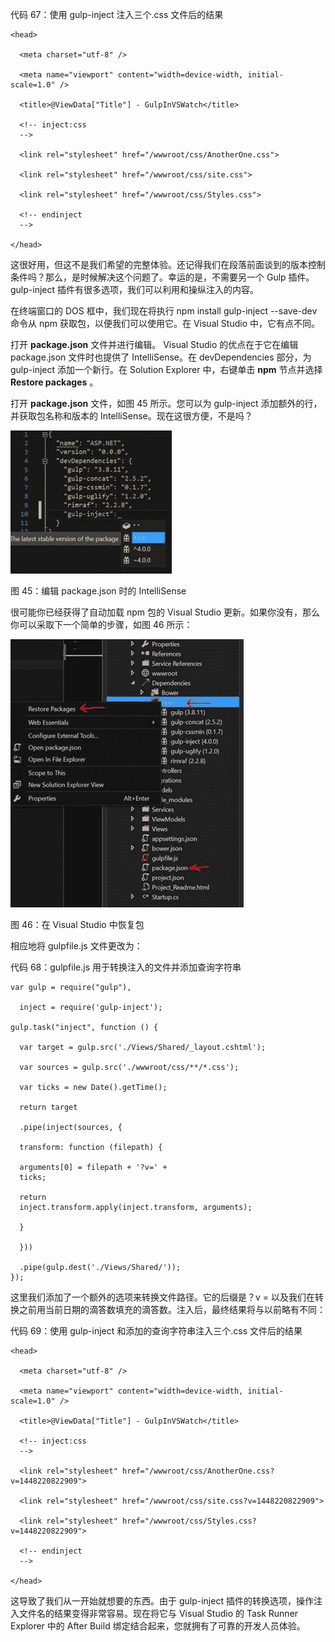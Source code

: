   

代码 67：使用 gulp-inject 注入三个.css 文件后的结果

```
<head>

  <meta charset="utf-8" />

  <meta name="viewport" content="width=device-width, initial-scale=1.0" />

  <title>@ViewData["Title"] - GulpInVSWatch</title>

  <!-- inject:css
  -->

  <link rel="stylesheet" href="/wwwroot/css/AnotherOne.css">

  <link rel="stylesheet" href="/wwwroot/css/site.css">

  <link rel="stylesheet" href="/wwwroot/css/Styles.css">

  <!-- endinject
  -->

</head>

```

这很好用，但这不是我们希望的完整体验。还记得我们在段落前面谈到的版本控制条件吗？那么，是时候解决这个问题了。幸运的是，不需要另一个 Gulp 插件。 gulp-inject 插件有很多选项，我们可以利用和操纵注入的内容。

在终端窗口的 DOS 框中，我们现在将执行 npm install gulp-inject --save-dev 命令从 npm 获取包，以便我们可以使用它。在 Visual Studio 中，它有点不同。

打开 **package.json** 文件并进行编辑。 Visual Studio 的优点在于它在编辑 package.json 文件时也提供了 IntelliSense。在 devDependencies 部分，为 gulp-inject 添加一个新行。在 Solution Explorer 中，右键单击 **npm** 节点并选择 **Restore packages** 。

打开 **package.json** 文件，如图 45 所示。您可以为 gulp-inject 添加额外的行，并获取包名称和版本的 IntelliSense。现在这很方便，不是吗？

![](img/00049.jpeg)

图 45：编辑 package.json 时的 IntelliSense

很可能你已经获得了自动加载 npm 包的 Visual Studio 更新。如果你没有，那么你可以采取下一个简单的步骤，如图 46 所示：

![](img/00050.jpeg)

图 46：在 Visual Studio 中恢复包

相应地将 gulpfile.js 文件更改为：

代码 68：gulpfile.js 用于转换注入的文件并添加查询字符串

```
var gulp = require("gulp"),

  inject = require('gulp-inject');

gulp.task("inject", function () {

  var target = gulp.src('./Views/Shared/_layout.cshtml');

  var sources = gulp.src('./wwwroot/css/**/*.css');

  var ticks = new Date().getTime();

  return target

  .pipe(inject(sources, {

  transform: function (filepath) {

  arguments[0] = filepath + '?v=' +
  ticks;

  return
  inject.transform.apply(inject.transform, arguments);

  }

  }))

  .pipe(gulp.dest('./Views/Shared/'));
});

```

这里我们添加了一个额外的选项来转换文件路径。它的后缀是？v = 以及我们在转换之前用当前日期的滴答数填充的滴答数。注入后，最终结果将与以前略有不同：

代码 69：使用 gulp-inject 和添加的查询字符串注入三个.css 文件后的结果

```
<head>

  <meta charset="utf-8" />

  <meta name="viewport" content="width=device-width, initial-scale=1.0" />

  <title>@ViewData["Title"] - GulpInVSWatch</title>

  <!-- inject:css
  -->

  <link rel="stylesheet" href="/wwwroot/css/AnotherOne.css?v=1448220822909">

  <link rel="stylesheet" href="/wwwroot/css/site.css?v=1448220822909">

  <link rel="stylesheet" href="/wwwroot/css/Styles.css?v=1448220822909">

  <!-- endinject
  -->

</head>

```

这导致了我们从一开始就想要的东西。由于 gulp-inject 插件的转换选项，操作注入文件名的结果变得非常容易。现在将它与 Visual Studio 的 Task Runner Explorer 中的 After Build 绑定结合起来，您就拥有了可靠的开发人员体验。